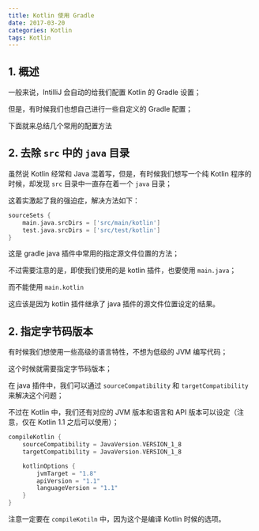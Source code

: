```yaml
---
title: Kotlin 使用 Gradle
date: 2017-03-20
categories: Kotlin
tags: Kotlin
---
```



## 1. 概述

一般来说，IntilliJ 会自动的给我们配置 Kotlin 的 Gradle 设置；

但是，有时候我们也想自己进行一些自定义的 Gradle 配置；

下面就来总结几个常用的配置方法


<!-- more -->

## 2. 去除 `src` 中的 `java` 目录

虽然说 Kotlin 经常和 Java 混着写，但是，有时候我们想写一个纯 Kotlin 程序的时候，却发现 `src` 目录中一直存在着一个 `java` 目录；

这着实激起了我的强迫症，解决方法如下：

```groovy
sourceSets {
    main.java.srcDirs = ['src/main/kotlin']
    test.java.srcDirs = ['src/test/kotlin']
}
```

这是 gradle java 插件中常用的指定源文件位置的方法；

不过需要注意的是，即使我们使用的是 kotlin 插件，也要使用 `main.java`；

而不能使用 `main.kotlin`

这应该是因为 kotlin 插件继承了 java 插件的源文件位置设定的结果。

## 2. 指定字节码版本

有时候我们想使用一些高级的语言特性，不想为低级的 JVM 编写代码；

这个时候就需要指定字节码版本；

在 java 插件中，我们可以通过 `sourceCompatibility` 和 `targetCompatibility` 来解决这个问题；

不过在 Kotlin 中，我们还有对应的 JVM 版本和语言和 API 版本可以设定（注意，仅在 Kotlin 1.1 之后可以使用）；

```groovy
compileKotlin {
    sourceCompatibility = JavaVersion.VERSION_1_8
    targetCompatibility = JavaVersion.VERSION_1_8

    kotlinOptions {
        jvmTarget = "1.8"
        apiVersion = "1.1"
        languageVersion = "1.1"
    }
}
```

注意一定要在 `compileKotiln` 中，因为这个是编译 Kotlin 时候的选项。
